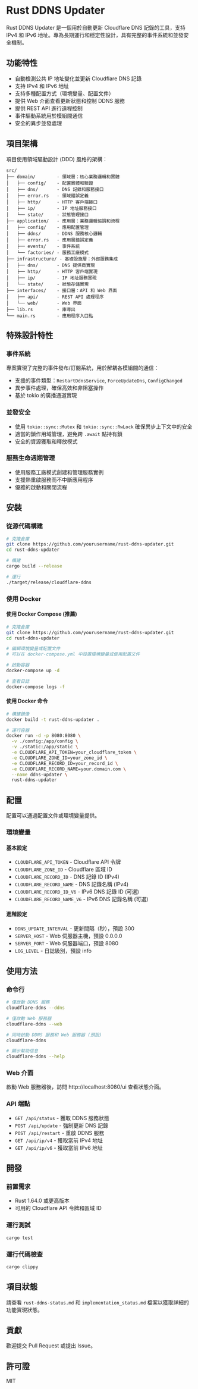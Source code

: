 # Rust DDNS Updater

Rust DDNS Updater 是一個用於自動更新 Cloudflare DNS 記錄的工具，支持 IPv4 和 IPv6 地址。專為長期運行和穩定性設計，具有完整的事件系統和並發安全機制。

## 功能特性

- 自動檢測公共 IP 地址變化並更新 Cloudflare DNS 記錄
- 支持 IPv4 和 IPv6 地址
- 支持多種配置方式（環境變量、配置文件）
- 提供 Web 介面查看更新狀態和控制 DDNS 服務
- 提供 REST API 進行遠程控制
- 事件驅動系統用於模組間通信
- 安全的異步並發處理

## 項目架構

項目使用領域驅動設計 (DDD) 風格的架構：

```
src/
├── domain/        - 領域層：核心業務邏輯和實體
│   ├── config/    - 配置實體和驗證
│   ├── dns/       - DNS 記錄和服務接口
│   ├── error.rs   - 領域錯誤定義
│   ├── http/      - HTTP 客戶端接口
│   ├── ip/        - IP 地址服務接口
│   └── state/     - 狀態管理接口
├── application/   - 應用層：業務邏輯協調和流程
│   ├── config/    - 應用配置管理
│   ├── ddns/      - DDNS 服務核心邏輯
│   ├── error.rs   - 應用層錯誤定義
│   ├── events/    - 事件系統
│   └── factories/ - 服務工廠模式
├── infrastructure/ - 基礎設施層：外部服務集成
│   ├── dns/       - DNS 提供商實現
│   ├── http/      - HTTP 客戶端實現
│   ├── ip/        - IP 地址服務實現
│   └── state/     - 狀態存儲實現
├── interfaces/    - 接口層：API 和 Web 界面
│   ├── api/       - REST API 處理程序
│   └── web/       - Web 界面
├── lib.rs         - 庫導出
└── main.rs        - 應用程序入口點
```

## 特殊設計特性

### 事件系統

專案實現了完整的事件發布/訂閱系統，用於解耦各模組間的通信：

- 支援的事件類型：`RestartDdnsService`, `ForceUpdateDns`, `ConfigChanged`
- 異步事件處理，確保高效和非阻塞操作
- 基於 tokio 的廣播通道實現

### 並發安全

- 使用 `tokio::sync::Mutex` 和 `tokio::sync::RwLock` 確保異步上下文中的安全
- 適當的鎖作用域管理，避免跨 `.await` 點持有鎖
- 安全的資源獲取和釋放模式

### 服務生命週期管理

- 使用服務工廠模式創建和管理服務實例
- 支援熱重啟服務而不中斷應用程序
- 優雅的啟動和關閉流程

## 安裝

### 從源代碼構建

```bash
# 克隆倉庫
git clone https://github.com/yourusername/rust-ddns-updater.git
cd rust-ddns-updater

# 構建
cargo build --release

# 運行
./target/release/cloudflare-ddns
```

### 使用 Docker

#### 使用 Docker Compose (推薦)

```bash
# 克隆倉庫
git clone https://github.com/yourusername/rust-ddns-updater.git
cd rust-ddns-updater

# 編輯環境變量或配置文件
# 可以在 docker-compose.yml 中設置環境變量或使用配置文件

# 啟動容器
docker-compose up -d

# 查看日誌
docker-compose logs -f
```

#### 使用 Docker 命令

```bash
# 構建鏡像
docker build -t rust-ddns-updater .

# 運行容器
docker run -d -p 8080:8080 \
  -v ./config:/app/config \
  -v ./static:/app/static \
  -e CLOUDFLARE_API_TOKEN=your_cloudflare_token \
  -e CLOUDFLARE_ZONE_ID=your_zone_id \
  -e CLOUDFLARE_RECORD_ID=your_record_id \
  -e CLOUDFLARE_RECORD_NAME=your.domain.com \
  --name ddns-updater \
  rust-ddns-updater
```

## 配置

配置可以通過配置文件或環境變量提供。

### 環境變量

#### 基本設定
- `CLOUDFLARE_API_TOKEN` - Cloudflare API 令牌
- `CLOUDFLARE_ZONE_ID` - Cloudflare 區域 ID
- `CLOUDFLARE_RECORD_ID` - DNS 記錄 ID (IPv4)
- `CLOUDFLARE_RECORD_NAME` - DNS 記錄名稱 (IPv4)
- `CLOUDFLARE_RECORD_ID_V6` - IPv6 DNS 記錄 ID (可選)
- `CLOUDFLARE_RECORD_NAME_V6` - IPv6 DNS 記錄名稱 (可選)

#### 進階設定
- `DDNS_UPDATE_INTERVAL` - 更新間隔（秒），預設 300
- `SERVER_HOST` - Web 伺服器主機，預設 0.0.0.0
- `SERVER_PORT` - Web 伺服器端口，預設 8080
- `LOG_LEVEL` - 日誌級別，預設 info

## 使用方法

### 命令行

```bash
# 僅啟動 DDNS 服務
cloudflare-ddns --ddns

# 僅啟動 Web 服務器
cloudflare-ddns --web

# 同時啟動 DDNS 服務和 Web 服務器 (預設)
cloudflare-ddns

# 顯示幫助信息
cloudflare-ddns --help
```

### Web 介面

啟動 Web 服務器後，訪問 http://localhost:8080/ui 查看狀態介面。

### API 端點

- `GET /api/status` - 獲取 DDNS 服務狀態
- `POST /api/update` - 強制更新 DNS 記錄
- `POST /api/restart` - 重啟 DDNS 服務
- `GET /api/ip/v4` - 獲取當前 IPv4 地址
- `GET /api/ip/v6` - 獲取當前 IPv6 地址

## 開發

### 前置需求

- Rust 1.64.0 或更高版本
- 可用的 Cloudflare API 令牌和區域 ID

### 運行測試

```bash
cargo test
```

### 運行代碼檢查

```bash
cargo clippy
```

## 項目狀態

請查看 `rust-ddns-status.md` 和 `implementation_status.md` 檔案以獲取詳細的功能實現狀態。

## 貢獻

歡迎提交 Pull Request 或提出 Issue。

## 許可證

MIT
